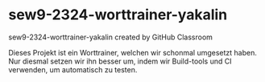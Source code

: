 # sew9-2324-worttrainer-yakalin
sew9-2324-worttrainer-yakalin created by GitHub Classroom


Dieses Projekt ist ein Worttrainer, welchen wir schonmal umgesetzt haben. Nur diesmal setzen wir ihn besser um, indem wir Build-tools und CI verwenden, um automatisch zu testen.
